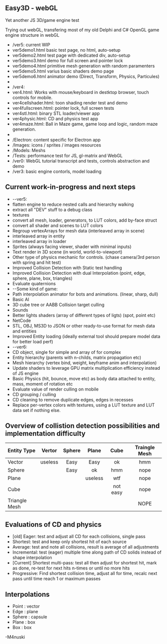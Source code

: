 Easy3D - webGL
----------
Yet another JS 3D/game engine test

Trying out webGL, transfering most of my old Delphi and C# OpenGL game engine structure in webGL

* /ver5: current WIP
* ver5demo1.html basic test page, no html, auto-setup
* ver5demo2.html test page with dedicated div, auto-setup
* ver5demo3.html demo for full screen and pointer lock
* ver5demo4.html primitive mesh generation with random paramenters
* ver5demo5.html varius basic shaders demo page
* ver5demo6.html animator demo (Direct, Transform, Physics, Particules)
* 
* /ver4: 
* ver4.html: Works with mouse/keyboard in destktop browser, touch controls for mobile.
* ver4cellshader.html: toon shading render test and demo
* ver4fullscreen.html: pointer lock, full screen tests
* ver4stl.html: binary STL loader/viewer app 
* ver4physic.html: CD and physics test app
* ver4maze.html: Ball in Maze game, game loop and logic, random maze generation.
* 
* /Electron: content specific for Electron app
* /Images: icons / sprites / images resources
* /Models: Meshs
* /Tests: performance test for JS, gl-matrix and WebGL
* /ver0: WebGL tutorial transcript and tests, controls abstraction and demo
* /ver3: basic engine contorls, model loading

Current work-in-progress and next steps
----------
* --ver5:
* flatten engine to reduce nested calls and hierarchy walking
* extract all "DEV" stuff to a debug class
* textures
* convert all mesh, loader, generators, to LUT colors, add by-face struct
* convert all shader and scenes to LUT colors
* Regroup vertexArrays for mesh data (interleaved array in scene)
* interleaved array in entity
* interleaved array in loader
* Sprites (always facing viewer, shader with minimal inputs)
* Text render in 3D scene (in world, world-to-viewport)
* Other type of physics mechanic for controls. (chase camera/3rd person with spring and hit test)
* Improved Collision Detection with Static test handling
* Improved Collision Detection with dual Interpolation (point, edge, sphere, plane, box, triangles)
* Evaluate quaternions
* --Some kind of game:
* Path interpolation animator for bots and animations. (linear, sharp, dull)
* Basic AI
* 3D cube tree or AABB Collision target culling
* Sounds
* Better lights shaders (array of different types of ligts) (spot, point etc)
* NetCode
* STL, OBJ, MS3D to JSON or other ready-to-use format for mesh data and entities
* Improved Entity loading (ideally external tool should prepare model data for better load perf)
* --ver6:
* CD object, single for simple and array of for complex
* Entity hierarchy (parents with n-childs, matrix propagation etc)
* Mesh hierarchy (vertex bind, weight, keyframe anim and interpolation)
* Update shaders to leverage GPU matrix multiplication efficiency instead of JS engine
* Basic Physics (hit, bounce, move etc) as body data attached to entity, mass, moment of rotation etc
* Evaluate value of render culling on mobile
* CD grouping / culling
* CD cleaning to remove duplicate edges, edges in recesses
* Replace per-vertex colors with textures, using a LUT texture and LUT data set if nothing else.


Overview of collistion detection possibilities and implementation difficulty
-----------

| Entity Type   | Vertor  | Sphere | Plane | Cube | Traingle Mesh |
|:------------- |:-------:|:------:|:-----:|:----:|:-------------:|
| Vector        | useless |  Easy  | Easy  |  ok  |  hmm |
| Sphere        |         |  Easy  |  ok   |  hmm | nope |
| Plane         |         |        |  useless | wtf | nope |
| Cube          |         |        |       | not easy | nope |
| Triangle Mesh |         |        |       |       | NOPE |

Evaluations of CD and physics
-----------
* [old] Eager: test and adjust all CD for each collisions, single pass
* Shortest: test and keep only shortest hit of each source
* Average: test and note all collisions, result is average of all adjustments
* Incremental: test (eager) multiple time along path of CD solids instead of shape interpolation
* [Current] Shortest multi-pass: test all then adjust for shortest hit, mark as done, re-test for next hits n-times or until no more hits
* Progressive: Find shortest collision time, adjust all for time, recalc next pass until time reach 1 or maximum passes

Interpolations
-----------
* Point : vector
* Edge : plane
* Sphere : capsule
* Plane : box
* Box : box

-M4nuski
